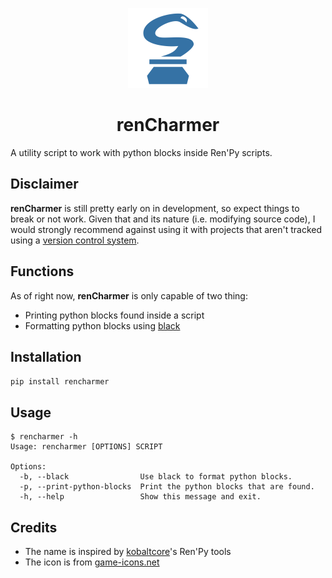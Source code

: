 <p align="center">
  <img width="128" height="128" src="https://github.com/GimmiRuski/rencharmer/blob/main/icon.svg">
</p>

<h1 align="center">renCharmer</h1>

A utility script to work with python blocks inside Ren'Py scripts.

## Disclaimer

**renCharmer** is still pretty early on in development, so expect things to break or not work. Given that and its nature (i.e. modifying source code), I would strongly recommend against using it with projects that aren't tracked using a [version control system](https://git-scm.com/).

## Functions

As of right now, **renCharmer** is only capable of two thing:

- Printing python blocks found inside a script
- Formatting python blocks using [black](https://github.com/psf/black)

## Installation

`pip install rencharmer`

## Usage

```
$ rencharmer -h
Usage: rencharmer [OPTIONS] SCRIPT

Options:
  -b, --black                Use black to format python blocks.
  -p, --print-python-blocks  Print the python blocks that are found.
  -h, --help                 Show this message and exit.
```

## Credits

- The name is inspired by [kobaltcore](https://github.com/kobaltcore)'s Ren'Py tools
- The icon is from [game-icons.net](https://game-icons.net/)